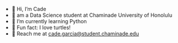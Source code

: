 - 👋 Hi, I’m Cade
- 🔎 am a Data Science student at Chaminade University of Honolulu 
- 🌱 I’m currently learning Python
- 🐢 Fun fact: I love turtles!
- 💬 Reach me at cade.garcia@student.chaminade.edu


<!---
cuhade/cuhade is a ✨ special ✨ repository because its `README.md` (this file) appears on your GitHub profile.
You can click the Preview link to take a look at your changes.
--->
